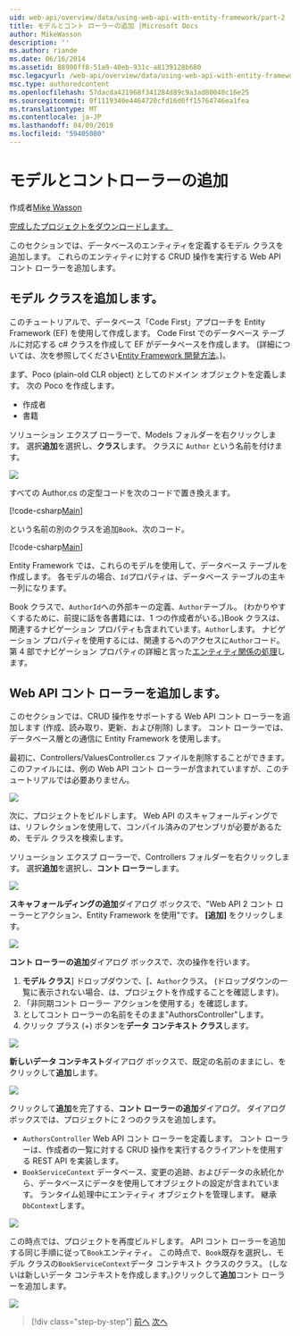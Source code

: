 ```yaml
---
uid: web-api/overview/data/using-web-api-with-entity-framework/part-2
title: モデルとコント ローラーの追加 |Microsoft Docs
author: MikeWasson
description: ''
ms.author: riande
ms.date: 06/16/2014
ms.assetid: 88908ff8-51a9-40eb-931c-a8139128b680
msc.legacyurl: /web-api/overview/data/using-web-api-with-entity-framework/part-2
msc.type: authoredcontent
ms.openlocfilehash: 57dacda421968f341284d89c9a3ad80040c16e25
ms.sourcegitcommit: 0f1119340e4464720cfd16d0ff15764746ea1fea
ms.translationtype: MT
ms.contentlocale: ja-JP
ms.lasthandoff: 04/09/2019
ms.locfileid: "59405080"
---
```

# <a name="add-models-and-controllers"></a>モデルとコントローラーの追加

作成者[Mike Wasson](https://github.com/MikeWasson)

[完成したプロジェクトをダウンロードします。](https://github.com/MikeWasson/BookService)

このセクションでは、データベースのエンティティを定義するモデル クラスを追加します。 これらのエンティティに対する CRUD 操作を実行する Web API コント ローラーを追加します。

## <a name="add-model-classes"></a>モデル クラスを追加します。

このチュートリアルで、データベース「Code First」アプローチを Entity Framework (EF) を使用して作成します。 Code First でのデータベース テーブルに対応する c# クラスを作成して EF がデータベースを作成します。 (詳細については、次を参照してください[Entity Framework 開発方法](https://msdn.microsoft.com/library/ms178359%28v=vs.110%29.aspx#dbfmfcf)。)。

まず、Poco (plain-old CLR object) としてのドメイン オブジェクトを定義します。 次の Poco を作成します。

- 作成者
- 書籍

ソリューション エクスプ ローラーで、Models フォルダーを右クリックします。 選択**追加**を選択し、**クラス**します。 クラスに `Author` という名前を付けます。

![](part-2/_static/image1.png)

すべての Author.cs の定型コードを次のコードで置き換えます。

[!code-csharp[Main](part-2/samples/sample1.cs)]

という名前の別のクラスを追加`Book`、次のコード。

[!code-csharp[Main](part-2/samples/sample2.cs)]

Entity Framework では、これらのモデルを使用して、データベース テーブルを作成します。 各モデルの場合、`Id`プロパティは、データベース テーブルの主キー列になります。

Book クラスで、`AuthorId`への外部キーの定義、`Author`テーブル。 (わかりやすくするために、前提に話を各書籍には、1 つの作成者がいる。)Book クラスは、関連するナビゲーション プロパティも含まれています。`Author`します。 ナビゲーション プロパティを使用するには、関連するへのアクセスに`Author`コード。 第 4 部でナビゲーション プロパティの詳細と言った[エンティティ関係の処理](part-4.md)します。

## <a name="add-web-api-controllers"></a>Web API コント ローラーを追加します。

このセクションでは、CRUD 操作をサポートする Web API コント ローラーを追加します (作成、読み取り、更新、および削除) します。 コント ローラーでは、データベース層との通信に Entity Framework を使用します。

最初に、Controllers/ValuesController.cs ファイルを削除することができます。 このファイルには、例の Web API コント ローラーが含まれていますが、このチュートリアルでは必要ありません。

![](part-2/_static/image2.png)

次に、プロジェクトをビルドします。 Web API のスキャフォールディングでは、リフレクションを使用して、コンパイル済みのアセンブリが必要があるため、モデル クラスを検索します。

ソリューション エクスプ ローラーで、Controllers フォルダーを右クリックします。 選択**追加**を選択し、**コント ローラー**します。

![](part-2/_static/image3.png)

**スキャフォールディングの追加**ダイアログ ボックスで、"Web API 2 コント ローラーとアクション、Entity Framework を使用"です。 **[追加]** をクリックします。

![](part-2/_static/image4.png)

**コント ローラーの追加**ダイアログ ボックスで、次の操作を行います。

1. **モデル クラス**] ドロップダウンで、[、`Author`クラス。 (ドロップダウンの一覧に表示されない場合、は、プロジェクトを作成することを確認します)。
2. 「非同期コント ローラー アクションを使用する」を確認します。
3. としてコント ローラーの名前をそのまま&quot;AuthorsController&quot;します。
4. クリック プラス (+) ボタンを**データ コンテキスト クラス**します。

![](part-2/_static/image5.png)

**新しいデータ コンテキスト**ダイアログ ボックスで、既定の名前のままにし、をクリックして**追加**します。

![](part-2/_static/image6.png)

クリックして**追加**を完了する、**コント ローラーの追加**ダイアログ。 ダイアログ ボックスでは、プロジェクトに 2 つのクラスを追加します。

- `AuthorsController` Web API コント ローラーを定義します。 コント ローラーは、作成者の一覧に対する CRUD 操作を実行するクライアントを使用する REST API を実装します。
- `BookServiceContext` データベース、変更の追跡、およびデータの永続化から、データベースにデータを使用してオブジェクトの設定が含まれています。 ランタイム処理中にエンティティ オブジェクトを管理します。 継承`DbContext`します。

![](part-2/_static/image7.png)

この時点では、プロジェクトを再度ビルドします。 API コント ローラーを追加する同じ手順に従って`Book`エンティティ。 この時点で、`Book`既存を選択し、モデル クラスの`BookServiceContext`データ コンテキスト クラスのクラス。 (しないは新しいデータ コンテキストを作成します。)クリックして**追加**コント ローラーを追加します。

![](part-2/_static/image8.png)

> [!div class="step-by-step"]
> [前へ](part-1.md)
> [次へ](part-3.md)
